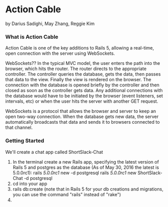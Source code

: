 # Action Cable
by Darius Sadighi, May Zhang, Reggie Kim

### What is Action Cable
Action Cable is one of the key additions to Rails 5, allowing a real-time, open connection with the server using WebSockets.

WebSockets?? In the typical MVC model, the user enters the path into the browser, which hits the router. The router directs to the appropriate controller. The controller queries the database, gets the data, then passes that data to the view.  Finally the view is rendered on the browser. The connection with the database is opened briefly by the controller and then closed as soon as the controller gets data. Any additional connections with the database would have to be initiated by the browser (event listeners, set intervals, etc) or when the user hits the server with another GET request. 

WebSockets is a protocol that allows the browser and server to keep an open two-way connection. When the database gets new data, the server automatically broadcasts that data and sends it to browsers connected to that channel.

### Getting Started
We'll create a chat app called ShortSlack-Chat
1. In the terminal create a new Rails app, specifying the latest version of Rails 5 and postgres as the database (As of May 30, 2016 the latest is 5.0.0rc1): 
rails _5.0.0rc1_ new <Your app name> -d postgresql
rails _5.0.0rc1_ new ShortSlack-Chat -d postgresql
1. cd into your app
1. rails db:create
(note that in Rails 5 for your db creations and migrations, you can use the command "rails" instead of "rake")
1. 
